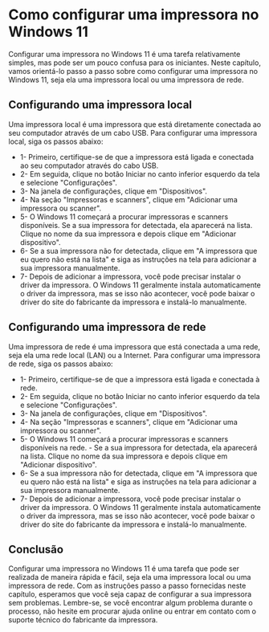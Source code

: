 # Como configurar uma impressora no Windows 11

Configurar uma impressora no Windows 11 é uma tarefa relativamente simples, mas pode ser um pouco confusa para os iniciantes. Neste capítulo, vamos orientá-lo passo a passo sobre como configurar uma impressora no Windows 11, seja ela uma impressora local ou uma impressora de rede.

## Configurando uma impressora local
Uma impressora local é uma impressora que está diretamente conectada ao seu computador através de um cabo USB. Para configurar uma impressora local, siga os passos abaixo:

- 1- Primeiro, certifique-se de que a impressora está ligada e conectada ao seu computador através do cabo USB.
- 2- Em seguida, clique no botão Iniciar no canto inferior esquerdo da tela e selecione "Configurações".
- 3- Na janela de configurações, clique em "Dispositivos".
- 4- Na seção "Impressoras e scanners", clique em "Adicionar uma impressora ou scanner".
- 5- O Windows 11 começará a procurar impressoras e scanners disponíveis. Se a sua impressora for detectada, ela aparecerá na lista. Clique no nome da sua impressora e depois clique em "Adicionar dispositivo".
- 6- Se a sua impressora não for detectada, clique em "A impressora que eu quero não está na lista" e siga as instruções na tela para adicionar a sua impressora manualmente.
- 7- Depois de adicionar a impressora, você pode precisar instalar o driver da impressora. O Windows 11 geralmente instala automaticamente o driver da impressora, mas se isso não acontecer, você pode baixar o driver do site do fabricante da impressora e instalá-lo manualmente.

## Configurando uma impressora de rede
Uma impressora de rede é uma impressora que está conectada a uma rede, seja ela uma rede local (LAN) ou a Internet. Para configurar uma impressora de rede, siga os passos abaixo:

- 1- Primeiro, certifique-se de que a impressora está ligada e conectada à rede.
- 2- Em seguida, clique no botão Iniciar no canto inferior esquerdo da tela e selecione "Configurações".
- 3- Na janela de configurações, clique em "Dispositivos".
- 4- Na seção "Impressoras e scanners", clique em "Adicionar uma impressora ou scanner".
- 5- O Windows 11 começará a procurar impressoras e scanners disponíveis na rede. - Se a sua impressora for detectada, ela aparecerá na lista. Clique no nome da sua impressora e depois clique em "Adicionar dispositivo".
- 6- Se a sua impressora não for detectada, clique em "A impressora que eu quero não está na lista" e siga as instruções na tela para adicionar a sua impressora manualmente.
- 7- Depois de adicionar a impressora, você pode precisar instalar o driver da impressora. O Windows 11 geralmente instala automaticamente o driver da impressora, mas se isso não acontecer, você pode baixar o driver do site do fabricante da impressora e instalá-lo manualmente.

## Conclusão

Configurar uma impressora no Windows 11 é uma tarefa que pode ser realizada de maneira rápida e fácil, seja ela uma impressora local ou uma impressora de rede. Com as instruções passo a passo fornecidas neste capítulo, esperamos que você seja capaz de configurar a sua impressora sem problemas. Lembre-se, se você encontrar algum problema durante o processo, não hesite em procurar ajuda online ou entrar em contato com o suporte técnico do fabricante da impressora.